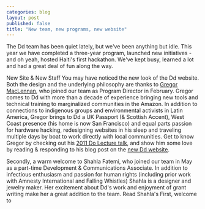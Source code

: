 ```yaml
---
categories: blog
layout: post
published: false
title: "New team, new programs, new website"
---
```


The Dd team has been quiet lately, but we've been anything but idle. This year we have completed a three-year program, launched new initiatives  - and oh yeah, hosted Haiti's first hackathon. We've kept busy, learned a lot and had a great deal of fun along the way. 

New Site & New Staff
You may have noticed the new look of the Dd website. Both the design and the underlying philosophy are thanks to [Gregor MacLennan](http://www.digital-democracy.org/team/0001/01/02/gregor/), who joined our team as Program Director in February. Gregor comes to Dd with more than a decade of experience bringing new tools and technical training to marginalized communities in the Amazon. In addition to connections to indigenous groups and environmental activists in Latin America, Gregor brings to Dd a UK Passport (& Scottish Accent), West Coast presence (his home is now San Francisco) and equal parts passion for hardware hacking, redesigning websites in his sleep and traveling multiple days by boat to work directly with local communities. Get to know Gregor by checking out his [2011 Do Lecture talk](http://dolectures.com/lectures/how-technology-can-bare-witness/), and show him some love by reading & responding to his blog post on the [new Dd website](http://www.digital-democracy.org/blog/2013/09/25/our-new-website/).

Secondly, a warm welcome to Shahla Fatemi, who joined our team in May as a part-time Development & Communications Associate. In addition to infectious enthusiasm and passion for human rights (including prior work with Amnesty International and Falling Whistles) Shahla is a designer and jewelry maker. Her excitement about Dd's work and enjoyment of grant writing make her a great addition to the team. Read Shahla's 
First, welcome to